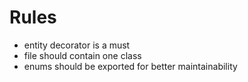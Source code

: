 # Rules

- entity decorator is a must
- file should contain one class
- enums should be exported for better maintainability
